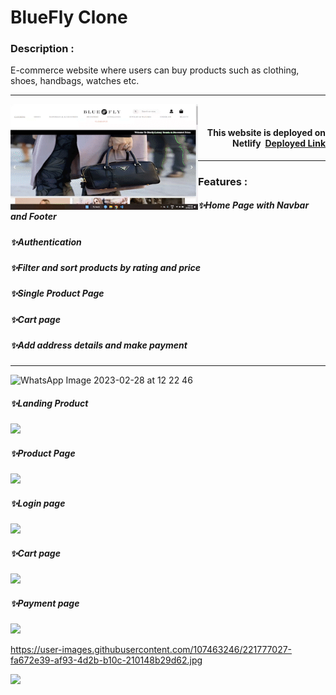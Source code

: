 <h1>BlueFly Clone</h1>
 
<h3>Description :</h3>
E-commerce website where users can buy products such as clothing, shoes, handbags, watches etc.

---

<span>&nbsp;<img align="left" width="300px" alt="picture of coder" src="https://github.com/Abhi11sep/Abhi11sep/blob/main/blue%20fly.gif"/></span>
<h4 align="right">&nbsp;This website is deployed on Netlify  &nbsp;<a align="right" href=""/>Deployed Link</a></h4>














---






<h3>Features :</h3>
<h5>✨Home Page with Navbar and Footer</h5>
<h5>✨Authentication</h5>
<h5>✨Filter and sort products by rating and price</h5>
<h5>✨Single Product Page</h5>
<h5>✨Cart page</h5>
<h5>✨Add address details and make payment </h5>

---

<!-- <h3>Some Glimps of Project :</h3>
<h5>✨Home Page with Navbar and Footer</h5>
![Screenshot (187)](https://user-images.githubusercontent.com/107553043/213978937-9e0bc306-a293-450c-8fdf-cc585efb4df9.png)
![Screenshot (188)](https://user-images.githubusercontent.com/107553043/213978944-0b094a98-9a3f-4257-945a-a0ee148f0dba.png)
![Screenshot (184)](https://user-images.githubusercontent.com/107553043/213978948-a69712e9-1585-4dbd-ac7f-e2259222e40f.png)
![Screenshot (185)](https://user-images.githubusercontent.com/107553043/213978950-75a42da5-f30b-4b8d-ad9a-b8ff9ef78dc0.png)
![Screenshot (186)](https://user-images.githubusercontent.com/107553043/213978951-792b7725-5a3b-466a-a74e-065e4c907040.png)


![image](https://user-images.githubusercontent.com/107463246/221772169-de88e1aa-f509-4148-a80d-e47bb2f5d765.png)

![image](https://user-images.githubusercontent.com/107463246/221772511-1addb93c-c56d-41b2-b3c3-528edbbe6d7e.png)

![image](https://user-images.githubusercontent.com/107463246/221772868-c77c1637-a429-4512-af90-5ee34d05f383.png)
![image](https://user-images.githubusercontent.com/107463246/221773263-f6c3113d-ace2-4366-b890-653b0aa32e66.png)

-->
![WhatsApp Image 2023-02-28 at 12 22 46](https://user-images.githubusercontent.com/107463246/221777027-fa672e39-af93-4d2b-b10c-210148b29d62.jpg)

<h5>✨Landing Product</h5>
<img src="https://user-images.githubusercontent.com/107463246/221771987-a7b71a16-41d8-4be3-bbd1-3a1b1556ea50.png"/>

<h5>✨Product Page</h5>
<img src="https://user-images.githubusercontent.com/107463246/221772169-de88e1aa-f509-4148-a80d-e47bb2f5d765.png"/>

<h5>✨Login page</h5>
<img src="https://user-images.githubusercontent.com/107463246/221772511-1addb93c-c56d-41b2-b3c3-528edbbe6d7e.png"/>

<h5>✨Cart page</h5>
<img src="https://user-images.githubusercontent.com/107463246/221772868-c77c1637-a429-4512-af90-5ee34d05f383.png" />

<h5>✨Payment page</h5>
<img src="https://user-images.githubusercontent.com/107463246/221773263-f6c3113d-ace2-4366-b890-653b0aa32e66.png"/>

https://user-images.githubusercontent.com/107463246/221777027-fa672e39-af93-4d2b-b10c-210148b29d62.jpg

<img src="https://user-images.githubusercontent.com/107463246/221777027-fa672e39-af93-4d2b-b10c-210148b29d62.jpg
"/>


